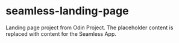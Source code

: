 # seamless-landing-page
Landing page project from Odin Project. The placeholder content is replaced with content for the Seamless App.

